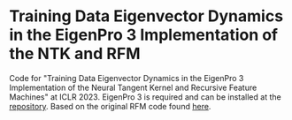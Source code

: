 # Training Data Eigenvector Dynamics in the EigenPro 3 Implementation of the NTK and RFM
Code for "Training Data Eigenvector Dynamics in the EigenPro 3 Implementation of the Neural Tangent Kernel and Recursive Feature Machines" at ICLR 2023.
EigenPro 3 is required and can be installed at the [repository](https://github.com/EigenPro/EigenPro3/).
Based on the original RFM code found [here](https://github.com/aradha/recursive_feature_machines/).
